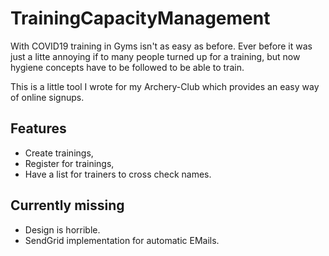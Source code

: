 # TrainingCapacityManagement

With COVID19 training in Gyms isn't as easy as before. Ever before it was just a litte annoying if to many people turned up for a training, but now hygiene concepts have to be followed to be able to train.


This is a little tool I wrote for my Archery-Club which provides an easy way of online signups.

## Features
* Create trainings,
* Register for trainings,
* Have a list for trainers to cross check names.

## Currently missing
* Design is horrible.
* SendGrid implementation for automatic EMails.
